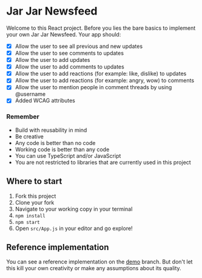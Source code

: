 # Jar Jar Newsfeed
Welcome to this React project. Before you lies the bare basics to implement your own Jar Jar Newsfeed. Your app should:

 - [x] Allow the user to see all previous and new updates
 - [x] Allow the user to see comments to updates
 - [x] Allow the user to add updates
 - [x] Allow the user to add comments to updates
 - [x] Allow the user to add reactions (for example: like, dislike) to updates
 - [x] Allow the user to add reactions (for example: angry, wow) to comments
 - [x] Allow the user to mention people in comment threads by using @username
 - [x] Added WCAG attributes

 ### Remember
 - Build with reusability in mind
 - Be creative
 - Any code is better than no code
 - Working code is better than any code
 - You can use TypeScript and/or JavaScript
 - You are not restricted to libraries that are currently used in this project

 ## Where to start
 1. Fork this project
 2. Clone your fork
 3. Navigate to your working copy in your terminal
 4. `npm install`
 5. `npm start`
 6. Open `src/App.js` in your editor and go explore!

## Reference implementation
You can see a reference implementation on the [demo](https://github.com/uvdata/jarjar-newsfeed/tree/demo) branch. But
don't let this kill your own creativity or make any assumptions about its quality.
